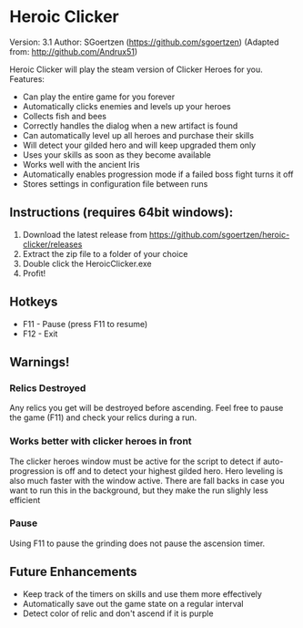 # Heroic Clicker 
Version: 3.1
Author: SGoertzen (https://github.com/sgoertzen) (Adapted from: http://github.com/Andrux51)

Heroic Clicker will play the steam version of Clicker Heroes for you.  
Features:
- Can play the entire game for you forever
- Automatically clicks enemies and levels up your heroes
- Collects fish and bees
- Correctly handles the dialog when a new artifact is found
- Can automatically level up all heroes and purchase their skills
- Will detect your gilded hero and will keep upgraded them only
- Uses your skills as soon as they become available
- Works well with the ancient Iris
- Automatically enables progression mode if a failed boss fight turns it off
- Stores settings in configuration file between runs

## Instructions (requires 64bit windows):
1. Download the latest release from https://github.com/sgoertzen/heroic-clicker/releases
2. Extract the zip file to a folder of your choice
3. Double click the HeroicClicker.exe
4. Profit!

## Hotkeys
- F11 - Pause (press F11 to resume)
- F12 - Exit

## Warnings!
### Relics Destroyed
Any relics you get will be destroyed before ascending.  Feel free to pause the game (F11) and check your relics during a run.  
### Works better with clicker heroes in front
The clicker heroes window must be active for the script to detect if auto-progression is off and to detect your highest gilded hero.  Hero leveling is also much faster with the window active.  There are fall backs in case you want to run this in the background, but they make the run slighly less efficient 
### Pause
Using F11 to pause the grinding does not pause the ascension timer.

## Future Enhancements
- Keep track of the timers on skills and use them more effectively
- Automatically save out the game state on a regular interval
- Detect color of relic and don't ascend if it is purple
